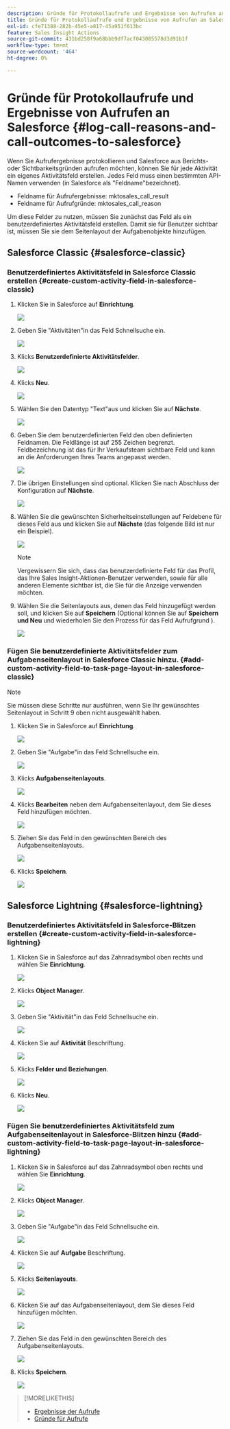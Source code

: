 ```yaml
---
description: Gründe für Protokollaufrufe und Ergebnisse von Aufrufen an Salesforce - Marketo Docs - Produktdokumentation
title: Gründe für Protokollaufrufe und Ergebnisse von Aufrufen an Salesforce
exl-id: cfe71388-282b-45e5-a817-45a951f613bc
feature: Sales Insight Actions
source-git-commit: 431bd258f9a68bbb9df7acf043085578d3d91b1f
workflow-type: tm+mt
source-wordcount: '464'
ht-degree: 0%

---
```


# Gründe für Protokollaufrufe und Ergebnisse von Aufrufen an Salesforce {#log-call-reasons-and-call-outcomes-to-salesforce}

Wenn Sie Aufrufergebnisse protokollieren und Salesforce aus Berichts- oder Sichtbarkeitsgründen aufrufen möchten, können Sie für jede Aktivität ein eigenes Aktivitätsfeld erstellen. Jedes Feld muss einen bestimmten API-Namen verwenden (in Salesforce als &quot;Feldname&quot;bezeichnet).

* Feldname für Aufrufergebnisse: mktosales_call_result
* Feldname für Aufrufgründe: mktosales_call_reason

Um diese Felder zu nutzen, müssen Sie zunächst das Feld als ein benutzerdefiniertes Aktivitätsfeld erstellen. Damit sie für Benutzer sichtbar ist, müssen Sie sie dem Seitenlayout der Aufgabenobjekte hinzufügen.

## Salesforce Classic {#salesforce-classic}

### Benutzerdefiniertes Aktivitätsfeld in Salesforce Classic erstellen  {#create-custom-activity-field-in-salesforce-classic}

1. Klicken Sie in Salesforce auf **Einrichtung**.

   ![](assets/log-call-reasons-and-call-outcomes-to-salesforce-1.png)

1. Geben Sie &quot;Aktivitäten&quot;in das Feld Schnellsuche ein.

   ![](assets/log-call-reasons-and-call-outcomes-to-salesforce-2.png)

1. Klicks **Benutzerdefinierte Aktivitätsfelder**.

   ![](assets/log-call-reasons-and-call-outcomes-to-salesforce-3.png)

1. Klicks **Neu**.

   ![](assets/log-call-reasons-and-call-outcomes-to-salesforce-4.png)

1. Wählen Sie den Datentyp &quot;Text&quot;aus und klicken Sie auf **Nächste**.

   ![](assets/log-call-reasons-and-call-outcomes-to-salesforce-5.png)

1. Geben Sie dem benutzerdefinierten Feld den oben definierten Feldnamen. Die Feldlänge ist auf 255 Zeichen begrenzt. Feldbezeichnung ist das für Ihr Verkaufsteam sichtbare Feld und kann an die Anforderungen Ihres Teams angepasst werden.

   ![](assets/log-call-reasons-and-call-outcomes-to-salesforce-6.png)

1. Die übrigen Einstellungen sind optional. Klicken Sie nach Abschluss der Konfiguration auf **Nächste**.

   ![](assets/log-call-reasons-and-call-outcomes-to-salesforce-7.png)

1. Wählen Sie die gewünschten Sicherheitseinstellungen auf Feldebene für dieses Feld aus und klicken Sie auf **Nächste** (das folgende Bild ist nur ein Beispiel).

   ![](assets/log-call-reasons-and-call-outcomes-to-salesforce-8.png)

   >[!NOTE]
   >
   >Vergewissern Sie sich, dass das benutzerdefinierte Feld für das Profil, das Ihre Sales Insight-Aktionen-Benutzer verwenden, sowie für alle anderen Elemente sichtbar ist, die Sie für die Anzeige verwenden möchten.

1. Wählen Sie die Seitenlayouts aus, denen das Feld hinzugefügt werden soll, und klicken Sie auf **Speichern** (Optional können Sie auf **Speichern und Neu** und wiederholen Sie den Prozess für das Feld Aufrufgrund ).

   ![](assets/log-call-reasons-and-call-outcomes-to-salesforce-9.png)

### Fügen Sie benutzerdefinierte Aktivitätsfelder zum Aufgabenseitenlayout in Salesforce Classic hinzu. {#add-custom-activity-field-to-task-page-layout-in-salesforce-classic}

>[!NOTE]
>
>Sie müssen diese Schritte nur ausführen, wenn Sie Ihr gewünschtes Seitenlayout in Schritt 9 oben nicht ausgewählt haben.

1. Klicken Sie in Salesforce auf **Einrichtung**.

   ![](assets/log-call-reasons-and-call-outcomes-to-salesforce-10.png)

1. Geben Sie &quot;Aufgabe&quot;in das Feld Schnellsuche ein.

   ![](assets/log-call-reasons-and-call-outcomes-to-salesforce-11.png)

1. Klicks **Aufgabenseitenlayouts**.

   ![](assets/log-call-reasons-and-call-outcomes-to-salesforce-12.png)

1. Klicks **Bearbeiten** neben dem Aufgabenseitenlayout, dem Sie dieses Feld hinzufügen möchten.

   ![](assets/log-call-reasons-and-call-outcomes-to-salesforce-13.png)

1. Ziehen Sie das Feld in den gewünschten Bereich des Aufgabenseitenlayouts.

   ![](assets/log-call-reasons-and-call-outcomes-to-salesforce-14.png)

1. Klicks **Speichern**.

   ![](assets/log-call-reasons-and-call-outcomes-to-salesforce-15.png)

## Salesforce Lightning {#salesforce-lightning}

### Benutzerdefiniertes Aktivitätsfeld in Salesforce-Blitzen erstellen {#create-custom-activity-field-in-salesforce-lightning}

1. Klicken Sie in Salesforce auf das Zahnradsymbol oben rechts und wählen Sie **Einrichtung**.

   ![](assets/log-call-reasons-and-call-outcomes-to-salesforce-16.png)

1. Klicks **Object Manager**.

   ![](assets/log-call-reasons-and-call-outcomes-to-salesforce-17.png)

1. Geben Sie &quot;Aktivität&quot;in das Feld Schnellsuche ein.

   ![](assets/log-call-reasons-and-call-outcomes-to-salesforce-18.png)

1. Klicken Sie auf **Aktivität** Beschriftung.

   ![](assets/log-call-reasons-and-call-outcomes-to-salesforce-19.png)

1. Klicks **Felder und Beziehungen**.

   ![](assets/log-call-reasons-and-call-outcomes-to-salesforce-20.png)

1. Klicks **Neu**.

   ![](assets/log-call-reasons-and-call-outcomes-to-salesforce-21.png)

### Fügen Sie benutzerdefiniertes Aktivitätsfeld zum Aufgabenseitenlayout in Salesforce-Blitzen hinzu {#add-custom-activity-field-to-task-page-layout-in-salesforce-lightning}

1. Klicken Sie in Salesforce auf das Zahnradsymbol oben rechts und wählen Sie **Einrichtung**.

   ![](assets/log-call-reasons-and-call-outcomes-to-salesforce-22.png)

1. Klicks **Object Manager**.

   ![](assets/log-call-reasons-and-call-outcomes-to-salesforce-23.png)

1. Geben Sie &quot;Aufgabe&quot;in das Feld Schnellsuche ein.

   ![](assets/log-call-reasons-and-call-outcomes-to-salesforce-24.png)

1. Klicken Sie auf **Aufgabe** Beschriftung.

   ![](assets/log-call-reasons-and-call-outcomes-to-salesforce-25.png)

1. Klicks **Seitenlayouts**.

   ![](assets/log-call-reasons-and-call-outcomes-to-salesforce-26.png)

1. Klicken Sie auf das Aufgabenseitenlayout, dem Sie dieses Feld hinzufügen möchten.

   ![](assets/log-call-reasons-and-call-outcomes-to-salesforce-27.png)

1. Ziehen Sie das Feld in den gewünschten Bereich des Aufgabenseitenlayouts.

   ![](assets/log-call-reasons-and-call-outcomes-to-salesforce-28.png)

1. Klicks **Speichern**.

   ![](assets/log-call-reasons-and-call-outcomes-to-salesforce-29.png)

>[!MORELIKETHIS]
>
>* [Ergebnisse der Aufrufe](/help/marketo/product-docs/marketo-sales-insight/actions/phone/call-outcomes.md)
>* [Gründe für Aufrufe](/help/marketo/product-docs/marketo-sales-insight/actions/phone/call-reasons.md)
